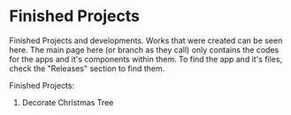 # Finished Projects
Finished Projects and developments.
Works that were created can be seen here.
The main page here (or branch as they call) only contains the codes for the apps and it's components within them.
To find the app and it's files, check the "Releases" section to find them.

Finished Projects:
1. Decorate Christmas Tree
